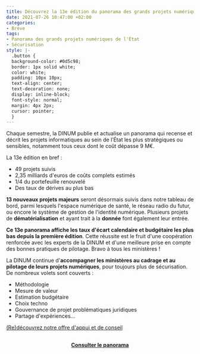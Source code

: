 ```yaml
---
title: Découvrez la 13e édition du panorama des grands projets numériques de l’État
date: 2021-07-26 10:47:00 +02:00
categories:
- Brève
tags:
- Panorama des grands projets numériques de l'État
- Sécurisation
style: |-
  .button {
  background-color: #0d5c98;
  border: 1px solid white;
  color: white;
  padding: 10px 10px;
  text-align: center;
  text-decoration: none;
  display: inline-block;
  font-style: normal;
  margin: 4px 2px;
  cursor: pointer;
  }
---
```


Chaque semestre, la DINUM publie et actualise un panorama qui recense et décrit les projets informatiques au sein de l’État les plus stratégiques ou sensibles, notamment tous ceux dont le coût dépasse 9 M€. 

La 13e édition en bref :
* 49 projets suivis
* 2,35 milliards d'euros de coûts complets estimés
* 1/4 du portefeuille renouvelé
* Des taux de dérives au plus bas

**13 nouveaux projets majeurs** seront désormais suivis dans notre tableau de bord, parmi lesquels l'espace numérique de santé, le réseau radio du futur, ou encore le système de gestion de l'identité numérique. Plusieurs projets de **dématérialisation** et ayant trait à la **donnée** font également leur entrée.

**Ce 13e panorama affiche les taux d'écart calendaire et budgétaire les plus bas depuis la première édition**. Cette réussite est le fruit d'une coopération renforcée avec les experts de la DINUM et d'une meilleure prise en compte des bonnes pratiques de pilotage. Bravo à tous les ministères !

La DINUM continue d'**accompagner les ministères au cadrage et au pilotage de leurs projets numériques**, pour toujours plus de sécurisation.
De nombreux volets sont couverts :
* Méthodologie
* Mesure de valeur
* Estimation budgétaire
* Choix techno
* Gouvernance de projet
problématiques juridiques
* Partage d'expériences...

<div class="lien-important"><p><a href="https://www.numerique.gouv.fr/services/conseil-accompagnement-cadrage-et-pilotage-de-projets-numeriques/">(Re)découvrez notre offre d'appui et de conseil</a></p></div>

<div align="center" style="margin-top: 30px"><a href="https://www.numerique.gouv.fr/publications/panorama-grands-projets-si/" class="button"><b>Consulter le panorama</b></a> </div>